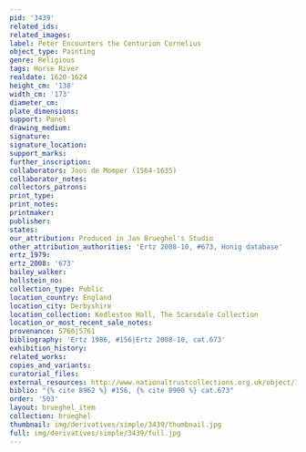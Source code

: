 ```yaml
---
pid: '3439'
related_ids: 
related_images: 
label: Peter Encounters the Centurion Cornelius
object_type: Painting
genre: Religious
tags: Horse River
realdate: 1620-1624
height_cm: '138'
width_cm: '173'
diameter_cm: 
plate_dimensions: 
support: Panel
drawing_medium: 
signature: 
signature_location: 
support_marks: 
further_inscription: 
collaborators: Joos de Momper (1564-1635)
collaborator_notes: 
collectors_patrons: 
print_type: 
print_notes: 
printmaker: 
publisher: 
states: 
our_attribution: Produced in Jan Brueghel's Studio
other_attribution_authorities: 'Ertz 2008-10, #673, Honig database'
ertz_1979: 
ertz_2008: '673'
bailey_walker: 
hollstein_no: 
collection_type: Public
location_country: England
location_city: Derbyshire
location_collection: Kedleston Hall, The Scarsdale Collection
location_or_most_recent_sale_notes: 
provenance: 5760|5761
bibliography: 'Ertz 1986, #156|Ertz 2008-10, cat.673'
exhibition_history: 
related_works: 
copies_and_variants: 
curatorial_files: 
external_resources: http://www.nationaltrustcollections.org.uk/object/108907
biblio: "{% cite 8962 %} #156, {% cite 8900 %} cat.673"
order: '503'
layout: brueghel_item
collection: brueghel
thumbnail: img/derivatives/simple/3439/thumbnail.jpg
full: img/derivatives/simple/3439/full.jpg
---
```

